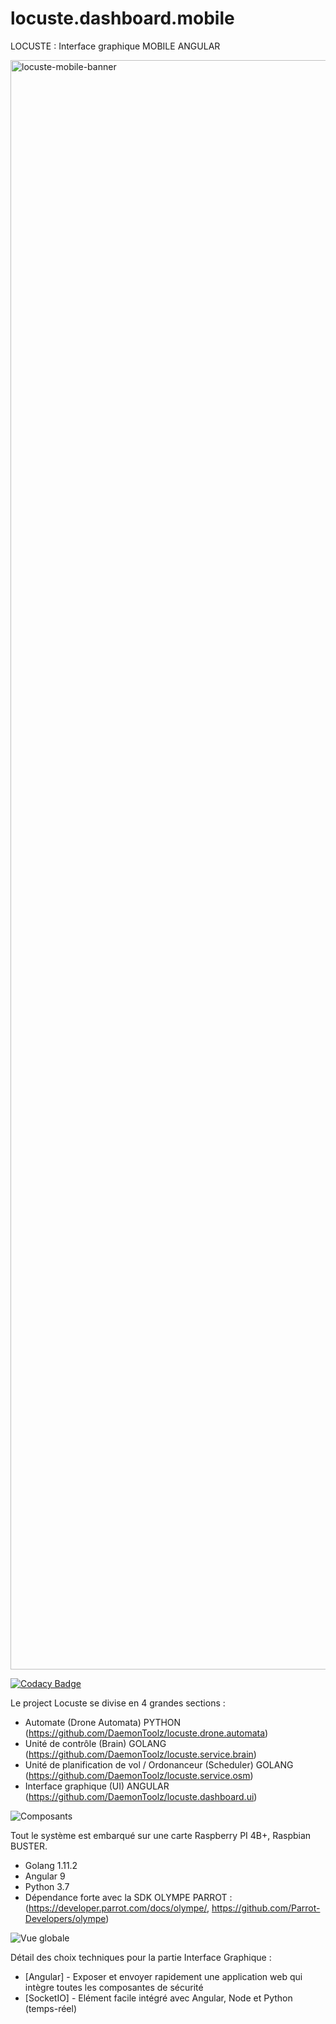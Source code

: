 # locuste.dashboard.mobile
LOCUSTE : Interface graphique MOBILE ANGULAR 

<img width="2575" alt="locuste-mobile-banner" src="https://user-images.githubusercontent.com/6602774/84285948-5aec9e80-ab3e-11ea-9a2c-3b4c23b80ad4.png">

[![Codacy Badge](https://app.codacy.com/project/badge/Grade/d2740d746019415ba3a21526e7845483)](https://www.codacy.com/manual/axel.maciejewski/locuste.dashboard.mobile?utm_source=github.com&amp;utm_medium=referral&amp;utm_content=DaemonToolz/locuste.dashboard.mobile&amp;utm_campaign=Badge_Grade)



Le project Locuste se divise en 4 grandes sections : 
* Automate (Drone Automata) PYTHON (https://github.com/DaemonToolz/locuste.drone.automata)
* Unité de contrôle (Brain) GOLANG (https://github.com/DaemonToolz/locuste.service.brain)
* Unité de planification de vol / Ordonanceur (Scheduler) GOLANG (https://github.com/DaemonToolz/locuste.service.osm)
* Interface graphique (UI) ANGULAR (https://github.com/DaemonToolz/locuste.dashboard.ui)

![Composants](https://user-images.githubusercontent.com/6602774/83644711-dcc65000-a5b1-11ea-8661-977931bb6a9c.png)

Tout le système est embarqué sur une carte Raspberry PI 4B+, Raspbian BUSTER.
* Golang 1.11.2
* Angular 9
* Python 3.7
* Dépendance forte avec la SDK OLYMPE PARROT : (https://developer.parrot.com/docs/olympe/, https://github.com/Parrot-Developers/olympe)

![Vue globale](https://user-images.githubusercontent.com/6602774/83644783-f10a4d00-a5b1-11ea-8fed-80c3b76f1b00.png)

Détail des choix techniques pour la partie Interface Graphique :

* [Angular] - Exposer et envoyer rapidement une application web qui intègre toutes les composantes de sécurité
* [SocketIO] - Elément facile intégré avec Angular, Node et Python (temps-réel)
